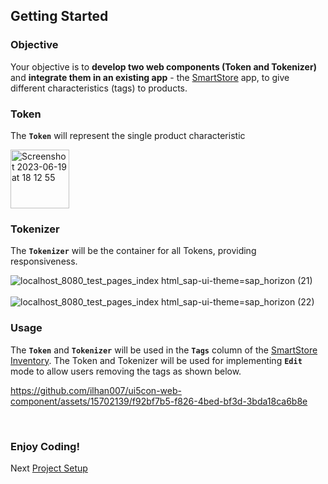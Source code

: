 ## Getting Started

### Objective

Your objective is to **develop two web components (Token and Tokenizer)** and **integrate them in an existing app** - the [SmartStore](https://ilhan007.github.io/ui5con-app/#/detail) app, to give different characteristics (tags) to products.

### Token

The **`Token`** will represent the single product characteristic 

<img width="94" alt="Screenshot 2023-06-19 at 18 12 55" src="https://github.com/ilhan007/ui5con-web-component/assets/15702139/f1828218-15b2-4fc6-9468-f7fb47db6a7e"></br>


### Tokenizer

The **`Tokenizer`** will be the container for all Tokens, providing responsiveness.

![localhost_8080_test_pages_index html_sap-ui-theme=sap_horizon (21)](https://github.com/ilhan007/ui5con-web-component/assets/31909318/e2973852-e820-463c-8b4a-576558bca9bd)
<br>
<br>
![localhost_8080_test_pages_index html_sap-ui-theme=sap_horizon (22)](https://github.com/ilhan007/ui5con-web-component/assets/31909318/fc1074e9-e424-454e-a80f-ef98d59f90f0)

### Usage

The **`Token`** and **`Tokenizer`** will be used in the **`Tags`** column of the [SmartStore Inventory](https://ilhan007.github.io/ui5con-app/#/detail).
The Token and Tokenizer will be used for implementing **`Edit`** mode to allow users removing the tags as shown below.



https://github.com/ilhan007/ui5con-web-component/assets/15702139/f92bf7b5-f826-4bed-bf3d-3bda18ca6b8e

<br>

### Enjoy Coding!

Next [Project Setup](./1_Project_Setup.md)

